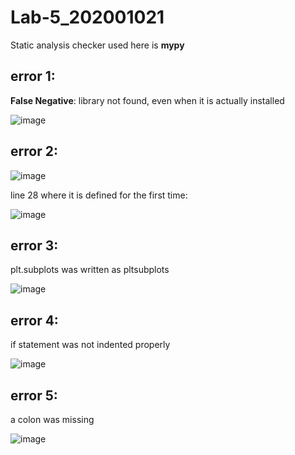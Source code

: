 # Lab-5_202001021

Static analysis checker used here is **mypy**

## error 1:

**False Negative**: library not found, even when it is actually installed

![image](https://user-images.githubusercontent.com/92992374/225276696-9b514258-04e6-46df-86ba-4cc0ce34a108.png)

## error 2:

![image](https://user-images.githubusercontent.com/92992374/225270995-04cab5f9-e42d-4f9e-a038-06107ea6c983.png)

line 28 where it is defined for the first time:

![image](https://user-images.githubusercontent.com/92992374/225271099-d4a68fd1-550c-413a-83b4-85b3b97e6d32.png)

## error 3:

plt.subplots was written as pltsubplots

![image](https://user-images.githubusercontent.com/92992374/225272005-fe6f8375-d1ba-4665-a6a9-f61b0dae7689.png)

## error 4:

if statement was not indented properly

![image](https://user-images.githubusercontent.com/92992374/225273614-9a8b8ed8-688d-43e2-8f9b-29caf14bf45d.png)

## error 5:

a colon was missing

![image](https://user-images.githubusercontent.com/92992374/225275268-87fca54f-ef62-4b04-bd87-2e7fb6ccbe00.png)

